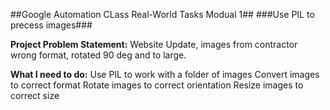 ##Google Automation CLass Real-World Tasks Modual 1##
###Use PIL to precess images###

**Project Problem Statement:**
Website Update, images from contractor wrong format, rotated 90 deg and to large.


**What I need to do:**
Use PIL to work with a folder of images
Convert images to correct format
Rotate images to correct orientation
Resize images to correct size
